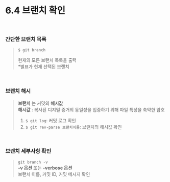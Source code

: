 6.4 브랜치 확인
=============
<br>

### 간단한 브랜치 목록
> `$ git branch`     
> 
> 현재의 모든 브랜치 목록을 출력    
> *별표가 현재 선택된 브랜치    
<br>

### 브랜치 해시
> __브랜치__ 는 커밋의 __해시값__    
> __해시값__ : 복사된 디지털 증거의 동일성을 입증하기 위해 파일 특성을 축약한 암호    
>  1. `$ git log`: 커밋 로그 확인
>  2. `$ git rev-parse 브랜치이름`: 브랜치의 해시값 확인    
<br>

### 브랜치 세부사항 확인
> `git branch -v`   
> __-v 옵션__ 또는 __-verbose 옵션__     
> 브랜치 이름, 커밋 ID, 커밋 메시지 확인     
<br>

